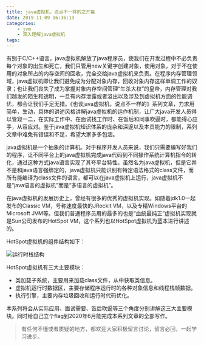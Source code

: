 ```yaml
---
title: java虚拟机，说点不一样的之开篇
date: 2019-11-09 16:36:13
categories:
    - jvm
    - 深入理解java虚拟机
tags:
---
```


有别于C/C++语言，java虚拟机解放了java程序员，使我们在开发过程中不必负责每个对象的出生和死亡，我们只管用new关键字创建对象，使用对象，对于不在使用的对象所占的内存空间的回收，完全交给java虚拟机来负责。在程序内存管理领域，java虚拟机即让我们避免成为分配对象内存，回收对象内存这样单调工作的奴隶；也让我们丧失了成为掌握对象内存空间管理“生杀大权”的皇帝，内存管理对我们越发的陌生和透明，一旦有内存泄露或者溢出以及涉及到虚拟机方面的性能调优，都会让我们手足无措。《也谈java虚拟机，说点不一样的》系列文章，力求用简单，生动，具体的讲述风格讲解java虚拟机的运作机制，让广大java开发人员得以管窥一二，在实际工作中、在面试找工作时、在饭后和同事吹逼时，都能得心应手，从容应对。鉴于java虚拟机知识体系的庞杂和深邃以及本员能力的限制，系列文章中难免有错误和不足，希望大家多多包涵。

java虚拟机是一个抽象的计算机。对于程序开发人员来说，我们只需要编写好我们的程序，让不同平台上的java虚拟机完成java代码到不同操作系统计算机指令的转化，通过这种方式java语言实现了其夸平台特性。虽然名为java虚拟机，但是它并不是和java语言强绑定的，java虚拟机只能识别有特定语法格式的class文件，而所有能编译为class文件的语言，都可以在java虚拟机上运行，java虚拟机不是“java语言的虚拟机”而是“多语言的虚拟机”。

在java虚拟机的发展历史上，曾经有很多的优秀的虚拟机实现。如随着jdk1.0一起发布的Classic VM，号称速度最快的JRockit VM，以及专精Windows平台的Microsoft JVM等。但我们普通程序员用的最多的也是“血统最纯正”虚拟机实现就是Sun公司发布的HotSpot VM，这个系列也以HotSpot虚拟机为蓝本进行讲述的。


HotSpot虚拟机的组件结构如下：

![运行时栈结构](https://github.com/aworker/aworker.github.io/raw/hexo/java/jvm/post0/HotSpot-architecture.jpg) 

HotSpot虚拟机有三大主要模块：

+ 类加载子系统，主要用来加载class文件，从中获取类信息。
+ 虚拟机运行时数据区，主要存储程序运行时的各种对象信息和线程栈帧数据。
+ 执行引擎，主要内存垃圾回收和运行时代码优化。

本系列将会从实际应用、面试需要、饭后吹逼等三个角度分别讲解这三大主要模块。同时给自己立个flag到2020年6月能完成本系列文章的全部写作。

> 有任何不懂或者质疑的地方，都欢迎大家积极留言讨论，留言必回，一起学习进步。



<!-- 
参考文献 https://www.oracle.com/webfolder/technetwork/tutorials/obe/java/gc01/index.html
-->
